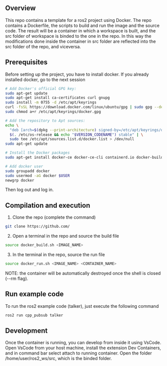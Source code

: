 <!-- GETTING STARTED -->
## Overview
This repo contains a template for a ros2 project using Docker. The repo contains a Dockerfile, the scripts to build and run the image and the source code. The result will be a container in which a workspace is built, and the src folder of workspace is binded to the one in the repo. In this way the modifications done inside the container in src folder are reflected into the src folder of the repo, and viceversa. 


## Prerequisites
Before setting up the project, you have to install docker. If you already installed docker, go to the next session
```sh
# Add Docker's official GPG key:
sudo apt-get update
sudo apt-get install ca-certificates curl gnupg
sudo install -m 0755 -d /etc/apt/keyrings
curl -fsSL https://download.docker.com/linux/ubuntu/gpg | sudo gpg --dearmor -o /etc/apt/keyrings/docker.gpg
sudo chmod a+r /etc/apt/keyrings/docker.gpg

# Add the repository to Apt sources:
echo \
  "deb [arch=$(dpkg --print-architecture) signed-by=/etc/apt/keyrings/docker.gpg] https://download.docker.com/linux/ubuntu \
  $(. /etc/os-release && echo "$VERSION_CODENAME") stable" | \
  sudo tee /etc/apt/sources.list.d/docker.list > /dev/null
sudo apt-get update

# Install the Docker packages
sudo apt-get install docker-ce docker-ce-cli containerd.io docker-buildx-plugin docker-compose-plugin

# Add docker user
sudo groupadd docker
sudo usermod -aG docker $USER
newgrp docker
```
Then log out and log in.


## Compilation and execution

1. Clone the repo (complete the command)
```sh
git clone https://github.com/
```
2.  Open a terminal in the repo and source the build file
```sh
source docker_build.sh <IMAGE_NAME>
```

3. In the terminal in the repo, source the run file
```sh
source docker_run.sh <IMAGE_NAME> <CONTAINER_NAME>
```

NOTE: the container will be automatically destroyed once the shell is closed (--rm flag).

## Run example code
To run the ros2 example code (talker), just execute the following command
```sh
ros2 run cpp_pubsub talker
```

## Development
Once the container is running, you can develop from inside it using VsCode. Open VsCode from your host machine, install the extension Dev Containers, and in command bar select attach to running container. Open the folder /home/user/ros2_ws/src, which is the binded folder. 
   
   
   
   
   
   
   
   
   
   
   
   
   
   
   

